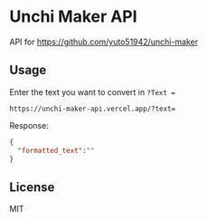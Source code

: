 # Unchi Maker API

API for https://github.com/yuto51942/unchi-maker

## Usage

Enter the text you want to convert in `?Text =`

```text
https://unchi-maker-api.vercel.app/?text=
```

Response:

```json
{
  "formatted_text":""
}
```

## License

MIT
